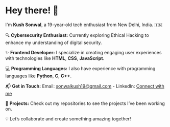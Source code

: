 # Hey there! 👋  

I'm **Kush Sonwal**, a 19-year-old tech enthusiast from New Delhi, India. 🇮🇳  

🔍 **Cybersecurity Enthusiast:** Currently exploring Ethical Hacking to enhance my understanding of digital security.  

✨ **Frontend Developer:** I specialize in creating engaging user experiences with technologies like **HTML**, **CSS**, **JavaScript**.  

💻 **Programming Languages:**  I also have experience with programming languages like **Python**, **C**, **C++**.  

📬 **Get in Touch:** Email: [sonwalkush19@gmail.com](mailto:sonwalkush19@gmail.com) - LinkedIn: [Connect with me](#)  

🚀 **Projects:** Check out my repositories to see the projects I’ve been working on.  

💡 Let’s collaborate and create something amazing together!   
